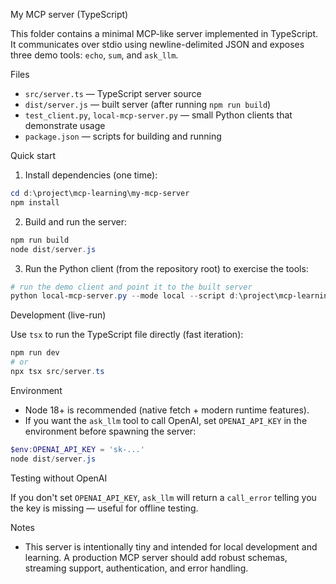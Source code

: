 My MCP server (TypeScript)

This folder contains a minimal MCP-like server implemented in TypeScript. It communicates over stdio using newline-delimited JSON and exposes three demo tools: `echo`, `sum`, and `ask_llm`.

Files
- `src/server.ts` — TypeScript server source
- `dist/server.js` — built server (after running `npm run build`)
- `test_client.py`, `local-mcp-server.py` — small Python clients that demonstrate usage
- `package.json` — scripts for building and running

Quick start

1. Install dependencies (one time):

```powershell
cd d:\project\mcp-learning\my-mcp-server
npm install
```

2. Build and run the server:

```powershell
npm run build
node dist/server.js
```

3. Run the Python client (from the repository root) to exercise the tools:

```powershell
# run the demo client and point it to the built server
python local-mcp-server.py --mode local --script d:\project\mcp-learning\my-mcp-server\dist\server.js
```

Development (live-run)

Use `tsx` to run the TypeScript file directly (fast iteration):

```powershell
npm run dev
# or
npx tsx src/server.ts
```

Environment

- Node 18+ is recommended (native fetch + modern runtime features).
- If you want the `ask_llm` tool to call OpenAI, set `OPENAI_API_KEY` in the environment before spawning the server:

```powershell
$env:OPENAI_API_KEY = 'sk-...'
node dist/server.js
```

Testing without OpenAI

If you don't set `OPENAI_API_KEY`, `ask_llm` will return a `call_error` telling you the key is missing — useful for offline testing.

Notes

- This server is intentionally tiny and intended for local development and learning. A production MCP server should add robust schemas, streaming support, authentication, and error handling.

